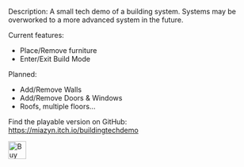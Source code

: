 Description:
A small tech demo of a building system. 
Systems may be overworked to a more advanced system in the future.

Current features:
- Place/Remove furniture
- Enter/Exit Build Mode

Planned:
- Add/Remove Walls
- Add/Remove Doors & Windows
- Roofs, multiple floors...


Find the playable version on GitHub:
https://miazyn.itch.io/buildingtechdemo

<a href='https://ko-fi.com/V7V2RP4L9' target='_blank'><img height='36' style='border:0px;height:36px;' src='https://storage.ko-fi.com/cdn/kofi1.png?v=3' border='0' alt='Buy Me a Coffee at ko-fi.com' /></a>

